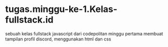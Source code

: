 # tugas.minggu-ke-1.Kelas-fullstack.id
sebuah kelas fullstack javascript dari codepolitan
minggu pertama membuat tampilan profil discord, menggunakan html dan css
